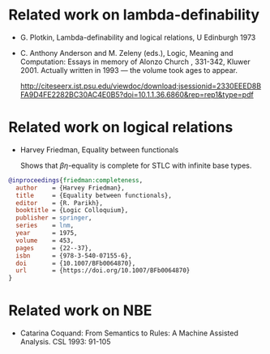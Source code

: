 # Related work on lambda-definability

- G. Plotkin, Lambda-definability and logical relations, U Edinburgh 1973

- C. Anthony Anderson and M. Zeleny (eds.), Logic, Meaning and Computation: Essays in memory of Alonzo Church , 331-342, Kluwer 2001. Actually written in 1993 — the volume took ages to appear.

  http://citeseerx.ist.psu.edu/viewdoc/download;jsessionid=2330EEED8BFA9D4FE2282BC30AC4E0B5?doi=10.1.1.36.6860&rep=rep1&type=pdf

# Related work on logical relations

- Harvey Friedman, Equality between functionals

  Shows that $\beta\eta$-equality is complete for STLC with infinite base types.

```bibtex
@inproceedings{friedman:completeness,
  author    = {Harvey Friedman},
  title     = {Equality between functionals},
  editor    = {R. Parikh},
  booktitle = {Logic Colloquium},
  publisher = springer,
  series    = lnm,
  year      = 1975,
  volume    = 453,
  pages     = {22--37},
  isbn      = {978-3-540-07155-6},
  doi       = {10.1007/BFb0064870},
  url       = {https://doi.org/10.1007/BFb0064870}
}
```

# Related work on NBE

- Catarina Coquand:
  From Semantics to Rules: A Machine Assisted Analysis. CSL 1993: 91-105
